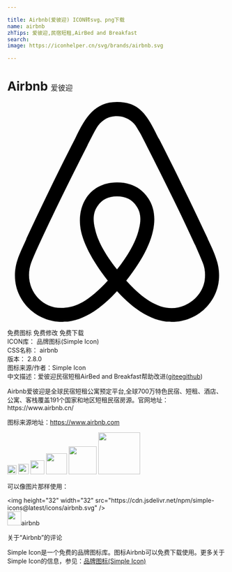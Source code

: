 ```yaml
---

title: Airbnb(爱彼迎) ICON转svg、png下载
name: airbnb
zhTips: 爱彼迎,民宿短租,AirBed and Breakfast
search: 
image: https://iconhelper.cn/svg/brands/airbnb.svg

---
```


# Airbnb  <small style="font-size: 60%;font-weight: 100">爱彼迎</small>

<div id="svg" class="svg-wrap">
<svg role="img" viewBox="0 0 24 24" xmlns="http://www.w3.org/2000/svg"><title>Airbnb icon</title><path d="M11.998 18.267c-1.352-1.696-2.147-3.182-2.412-4.455-.263-1.026-.159-1.847.291-2.464.477-.71 1.187-1.055 2.12-1.055s1.642.345 2.119 1.062c.446.61.558 1.432.286 2.464-.291 1.298-1.085 2.784-2.411 4.456zm9.597 1.14c-.185 1.245-1.034 2.278-2.2 2.782-2.251.98-4.48-.583-6.388-2.703 3.155-3.95 3.738-7.025 2.384-9.014-.795-1.14-1.933-1.695-3.393-1.695-2.943 0-4.561 2.49-3.925 5.38.37 1.564 1.351 3.342 2.915 5.33-.98 1.084-1.909 1.855-2.73 2.332-.636.344-1.245.557-1.828.608-2.677.399-4.776-2.198-3.823-4.877.132-.345.395-.98.845-1.961l.025-.053C4.94 12.36 6.717 8.75 8.759 4.746l.053-.132.58-1.115c.45-.822.635-1.19 1.351-1.643.345-.209.769-.314 1.245-.314.954 0 1.697.557 2.015 1.006.158.239.345.557.582.953l.558 1.088.08.159c2.04 4.002 3.819 7.605 5.276 10.789l.026.025.533 1.22.318.764c.243.612.294 1.221.213 1.857zm1.219-2.389c-.186-.583-.504-1.271-.9-2.093v-.03c-1.887-4.005-3.64-7.605-5.304-10.84l-.111-.162C15.313 1.461 14.464 0 11.998 0 9.56 0 8.524 1.694 7.465 3.897l-.081.16c-1.668 3.234-3.42 6.839-5.301 10.842v.053l-.558 1.219c-.21.504-.317.768-.345.847-1.35 3.712 1.432 6.972 4.8 6.972.027 0 .132 0 .264-.027h.372c1.75-.213 3.553-1.325 5.382-3.316 1.828 1.988 3.633 3.103 5.38 3.316h.372c.132.027.238.027.264.027 3.368.003 6.15-3.26 4.8-6.972z"/></svg>
</div>
<detail full-name='airbnb'></detail>

<div class="detail-page">
<p>
<span><span class="badge-success badge">免费图标</span> <span class="badge-success badge">免费修改</span>  <span class="badge-success badge">免费下载</span> </span>
<br/>
<span>
ICON库：
<span class="badge-secondary badge">品牌图标(Simple Icon)</span> 
</span>
<br/>
<span>
CSS名称：
<span class="badge-secondary badge">airbnb</span> 
</span>

<br/>
<span>
版本：
<span class="badge-secondary badge">2.8.0</span> 
</span>
<br/>
<span>图标来源/作者：<span class="badge-light badge">Simple Icon</span></span> 
<br/>
<span class="zh-detail">中文描述：<span class="badge-primary badge">爱彼迎</span><span class="badge-primary badge">民宿短租</span><span class="badge-primary badge">AirBed and Breakfast</span><span class="help-link"><span>帮助改进</span>(<a href="https://gitee.com/liuwave/icon-helper/edit/master/json/brands/airbnb.json" target="_blank" rel="noopener noreferrer">gitee</a><a href="https://github.com/liuwave/icon-helper/edit/master/json/brands/airbnb.json" target="_blank" rel="noopener noreferrer">github</a></span>)</span><br/>
</p>
</div><div class="description description alert alert-light"><p>Airbnb爱彼迎是全球民宿短租公寓预定平台,全球700万特色民宿、短租、酒店、公寓、客栈覆盖191个国家和地区短租民宿房源。官网地址：https://www.airbnb.cn/</p><p>图标来源地址：<a href="https://www.airbnb.com" target="_blank" rel="noopener noreferrer">https://www.airbnb.com</a></p></div>
<div class="alert alert-dark">
<img height="21" width="21" src="https://cdn.jsdelivr.net/npm/simple-icons@latest/icons/airbnb.svg" />
<img height="24" width="24" src="https://cdn.jsdelivr.net/npm/simple-icons@latest/icons/airbnb.svg" />
<img height="32" width="32" src="https://cdn.jsdelivr.net/npm/simple-icons@latest/icons/airbnb.svg" />
<img height="48" width="48" src="https://cdn.jsdelivr.net/npm/simple-icons@latest/icons/airbnb.svg" />
<img height="64" width="64" src="https://cdn.jsdelivr.net/npm/simple-icons@latest/icons/airbnb.svg" />
<img height="96" width="96" src="https://cdn.jsdelivr.net/npm/simple-icons@latest/icons/airbnb.svg" />

</div>
<div>
  <p>可以像图片那样使用：    
  </p>
  <div class="alert alert-primary" style="font-size: 14px">
    &lt;img height="32" width="32" src="https://cdn.jsdelivr.net/npm/simple-icons@latest/icons/airbnb.svg" /&gt;
    <copy-btn content='<img height="32" width="32" src="https://cdn.jsdelivr.net/npm/simple-icons@latest/icons/airbnb.svg" />'></copy-btn>
  </div>
  <div class="alert alert-secondary">
    <img height="32" width="32" src="https://cdn.jsdelivr.net/npm/simple-icons@latest/icons/airbnb.svg" />airbnb
    <copy-btn content="airbnb" btn-title="复制图标名称"></copy-btn>
  </div>
</div>

<Vssue title="关于“Airbnb”的评论" >关于“Airbnb”的评论</Vssue>


<div><p>Simple Icon是一个免费的品牌图标库。图标Airbnb可以免费下载使用。更多关于  Simple Icon的信息，参见：<a target="_blank" href="https://iconhelper.cn/brands.html">品牌图标(Simple Icon)</a>
</p></div>

